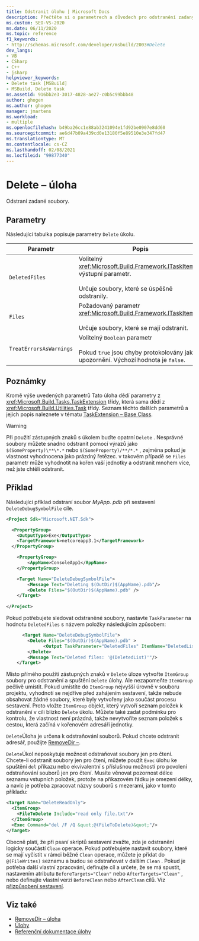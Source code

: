 ```yaml
---
title: Odstranit úlohu | Microsoft Docs
description: Přečtěte si o parametrech a důvodech pro odstranění zadaných souborů pomocí úlohy MSBuild DELETE.
ms.custom: SEO-VS-2020
ms.date: 06/11/2020
ms.topic: reference
f1_keywords:
- http://schemas.microsoft.com/developer/msbuild/2003#Delete
dev_langs:
- VB
- CSharp
- C++
- jsharp
helpviewer_keywords:
- Delete task [MSBuild]
- MSBuild, Delete task
ms.assetid: 916bb2e3-3017-4828-ae27-c0b5c99bbb48
author: ghogen
ms.author: ghogen
manager: jmartens
ms.workload:
- multiple
ms.openlocfilehash: b49ba26cc1e88ab3241094e1fd92be0907e8dd60
ms.sourcegitcommit: ae6d47b09a439cd0e13180f5e89510e3e347fd47
ms.translationtype: MT
ms.contentlocale: cs-CZ
ms.lasthandoff: 02/08/2021
ms.locfileid: "99877340"
---
```

# <a name="delete-task"></a>Delete – úloha

Odstraní zadané soubory.

## <a name="parameters"></a>Parametry

Následující tabulka popisuje parametry `Delete` úkolu.

|Parametr|Popis|
|---------------|-----------------|
|`DeletedFiles`|Volitelný <xref:Microsoft.Build.Framework.ITaskItem> `[]` výstupní parametr.<br /><br /> Určuje soubory, které se úspěšně odstranily.|
|`Files`|Požadovaný parametr <xref:Microsoft.Build.Framework.ITaskItem>`[]`.<br /><br /> Určuje soubory, které se mají odstranit.|
|`TreatErrorsAsWarnings`|Volitelný `Boolean` parametr<br /><br /> Pokud `true` jsou chyby protokolovány jako upozornění. Výchozí hodnota je `false`.|

## <a name="remarks"></a>Poznámky

Kromě výše uvedených parametrů Tato úloha dědí parametry z <xref:Microsoft.Build.Tasks.TaskExtension> třídy, která sama dědí z <xref:Microsoft.Build.Utilities.Task> třídy. Seznam těchto dalších parametrů a jejich popis naleznete v tématu [TaskExtension – Base Class](../msbuild/taskextension-base-class.md).

> [!WARNING]
> Při použití zástupných znaků s úkolem buďte opatrní `Delete` . Nesprávné soubory můžete snadno odstranit pomocí výrazů jako `$(SomeProperty)\**\*.*` nebo `$(SomeProperty)/**/*.*` , zejména pokud je vlastnost vyhodnocena jako prázdný řetězec. v takovém případě se `Files` parametr může vyhodnotit na kořen vaší jednotky a odstranit mnohem více, než jste chtěli odstranit.

## <a name="example"></a>Příklad

Následující příklad odstraní soubor *MyApp. pdb* při sestavení `DeleteDebugSymbolFile` cíle.

```xml
<Project Sdk="Microsoft.NET.Sdk">

  <PropertyGroup>
    <OutputType>Exe</OutputType>
    <TargetFramework>netcoreapp3.1</TargetFramework>
  </PropertyGroup>

    <PropertyGroup>
        <AppName>ConsoleApp1</AppName>
    </PropertyGroup>

    <Target Name="DeleteDebugSymbolFile">
        <Message Text="Deleting $(OutDir)$(AppName).pdb"/>
        <Delete Files="$(OutDir)$(AppName).pdb" />
    </Target>
  
</Project>

```

Pokud potřebujete sledovat odstraněné soubory, nastavte `TaskParameter` na hodnotu `DeletedFiles` s názvem položky následujícím způsobem:

```xml
      <Target Name="DeleteDebugSymbolFile">
        <Delete Files="$(OutDir)$(AppName).pdb" >
              <Output TaskParameter="DeletedFiles" ItemName="DeletedList"/>
        </Delete>
        <Message Text="Deleted files: '@(DeletedList)'"/>
    </Target>
```

Místo přímého použití zástupných znaků v `Delete` úloze vytvořte `ItemGroup` soubory pro odstranění a spuštění `Delete` úlohy. Ale nezapomeňte `ItemGroup` pečlivě umístit. Pokud umístíte do `ItemGroup` nejvyšší úrovně v souboru projektu, vyhodnotí se nejdříve před zahájením sestavení, takže nebude obsahovat žádné soubory, které byly vytvořeny jako součást procesu sestavení. Proto vložte `ItemGroup` objekt, který vytvoří seznam položek k odstranění v cíli blízko `Delete` úkolu. Můžete také zadat podmínku pro kontrolu, že vlastnost není prázdná, takže nevytvoříte seznam položek s cestou, která začíná v kořenovém adresáři jednotky.

`Delete`Úloha je určena k odstraňování souborů. Pokud chcete odstranit adresář, použijte [RemoveDir –](removedir-task.md).

`Delete`Úkol neposkytuje možnost odstraňovat soubory jen pro čtení. Chcete-li odstranit soubory jen pro čtení, můžete použít `Exec` úlohu ke spuštění `del` příkazu nebo ekvivalentní s příslušnou možností pro povolení odstraňování souborů jen pro čtení. Musíte věnovat pozornost délce seznamu vstupních položek, protože na příkazovém řádku je omezení délky, a navíc je potřeba zpracovat názvy souborů s mezerami, jako v tomto příkladu:

```xml
<Target Name="DeleteReadOnly">
  <ItemGroup>
    <FileToDelete Include="read only file.txt"/>
  </ItemGroup>
  <Exec Command="del /F /Q &quot;@(FileToDelete)&quot;"/>
</Target>
```

Obecně platí, že při psaní skriptů sestavení zvažte, zda je odstranění logicky součástí `Clean` operace. Pokud potřebujete nastavit soubory, které se mají vyčistit v rámci běžné `Clean` operace, můžete je přidat do `@(FileWrites)` seznamu a budou se odstraňovat v dalším `Clean` . Pokud je potřeba další vlastní zpracování, definujte cíl a určete, že se má spustit, nastavením atributu `BeforeTargets="Clean"` nebo `AfterTargets="Clean"` , nebo definujte vlastní verzi `BeforeClean` nebo `AfterClean` cílů. Viz [přizpůsobení sestavení](customize-your-build.md).

## <a name="see-also"></a>Viz také

- [RemoveDir – úloha](removedir-task.md)
- [Úlohy](../msbuild/msbuild-tasks.md)
- [Referenční dokumentace úlohy](../msbuild/msbuild-task-reference.md)
